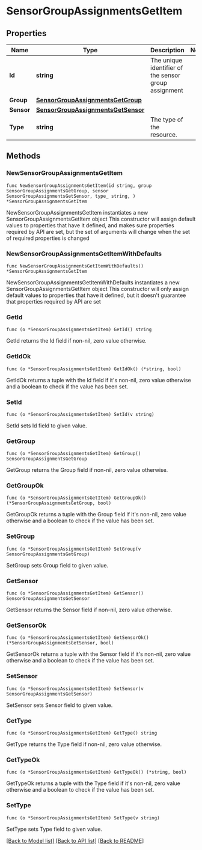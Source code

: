 # SensorGroupAssignmentsGetItem

## Properties

Name | Type | Description | Notes
------------ | ------------- | ------------- | -------------
**Id** | **string** | The unique identifier of the sensor group assignment | 
**Group** | [**SensorGroupAssignmentsGetGroup**](SensorGroupAssignmentsGetGroup.md) |  | 
**Sensor** | [**SensorGroupAssignmentsGetSensor**](SensorGroupAssignmentsGetSensor.md) |  | 
**Type** | **string** | The type of the resource. | 

## Methods

### NewSensorGroupAssignmentsGetItem

`func NewSensorGroupAssignmentsGetItem(id string, group SensorGroupAssignmentsGetGroup, sensor SensorGroupAssignmentsGetSensor, type_ string, ) *SensorGroupAssignmentsGetItem`

NewSensorGroupAssignmentsGetItem instantiates a new SensorGroupAssignmentsGetItem object
This constructor will assign default values to properties that have it defined,
and makes sure properties required by API are set, but the set of arguments
will change when the set of required properties is changed

### NewSensorGroupAssignmentsGetItemWithDefaults

`func NewSensorGroupAssignmentsGetItemWithDefaults() *SensorGroupAssignmentsGetItem`

NewSensorGroupAssignmentsGetItemWithDefaults instantiates a new SensorGroupAssignmentsGetItem object
This constructor will only assign default values to properties that have it defined,
but it doesn't guarantee that properties required by API are set

### GetId

`func (o *SensorGroupAssignmentsGetItem) GetId() string`

GetId returns the Id field if non-nil, zero value otherwise.

### GetIdOk

`func (o *SensorGroupAssignmentsGetItem) GetIdOk() (*string, bool)`

GetIdOk returns a tuple with the Id field if it's non-nil, zero value otherwise
and a boolean to check if the value has been set.

### SetId

`func (o *SensorGroupAssignmentsGetItem) SetId(v string)`

SetId sets Id field to given value.


### GetGroup

`func (o *SensorGroupAssignmentsGetItem) GetGroup() SensorGroupAssignmentsGetGroup`

GetGroup returns the Group field if non-nil, zero value otherwise.

### GetGroupOk

`func (o *SensorGroupAssignmentsGetItem) GetGroupOk() (*SensorGroupAssignmentsGetGroup, bool)`

GetGroupOk returns a tuple with the Group field if it's non-nil, zero value otherwise
and a boolean to check if the value has been set.

### SetGroup

`func (o *SensorGroupAssignmentsGetItem) SetGroup(v SensorGroupAssignmentsGetGroup)`

SetGroup sets Group field to given value.


### GetSensor

`func (o *SensorGroupAssignmentsGetItem) GetSensor() SensorGroupAssignmentsGetSensor`

GetSensor returns the Sensor field if non-nil, zero value otherwise.

### GetSensorOk

`func (o *SensorGroupAssignmentsGetItem) GetSensorOk() (*SensorGroupAssignmentsGetSensor, bool)`

GetSensorOk returns a tuple with the Sensor field if it's non-nil, zero value otherwise
and a boolean to check if the value has been set.

### SetSensor

`func (o *SensorGroupAssignmentsGetItem) SetSensor(v SensorGroupAssignmentsGetSensor)`

SetSensor sets Sensor field to given value.


### GetType

`func (o *SensorGroupAssignmentsGetItem) GetType() string`

GetType returns the Type field if non-nil, zero value otherwise.

### GetTypeOk

`func (o *SensorGroupAssignmentsGetItem) GetTypeOk() (*string, bool)`

GetTypeOk returns a tuple with the Type field if it's non-nil, zero value otherwise
and a boolean to check if the value has been set.

### SetType

`func (o *SensorGroupAssignmentsGetItem) SetType(v string)`

SetType sets Type field to given value.



[[Back to Model list]](../README.md#documentation-for-models) [[Back to API list]](../README.md#documentation-for-api-endpoints) [[Back to README]](../README.md)


